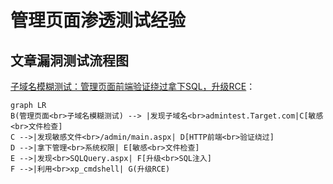 # 管理页面渗透测试经验

## 文章漏洞测试流程图

[子域名模糊测试：管理页面前端验证绕过拿下SQL，升级RCE](./子域名模糊测试：管理页面前端验证绕过拿下SQL，升级RCE.md)：

```mermaid
graph LR
B(管理页面<br>子域名模糊测试) --> |发现子域名<br>admintest.Target.com|C[敏感<br>文件检查] 
C -->|发现敏感文件<br>/admin/main.aspx| D[HTTP前端<br>验证绕过]
D -->|拿下管理<br>系统权限| E[敏感<br>文件检查]
E -->|发现<br>SQLQuery.aspx| F[升级<br>SQL注入]
F -->|利用<br>xp_cmdshell| G(升级RCE)
```



